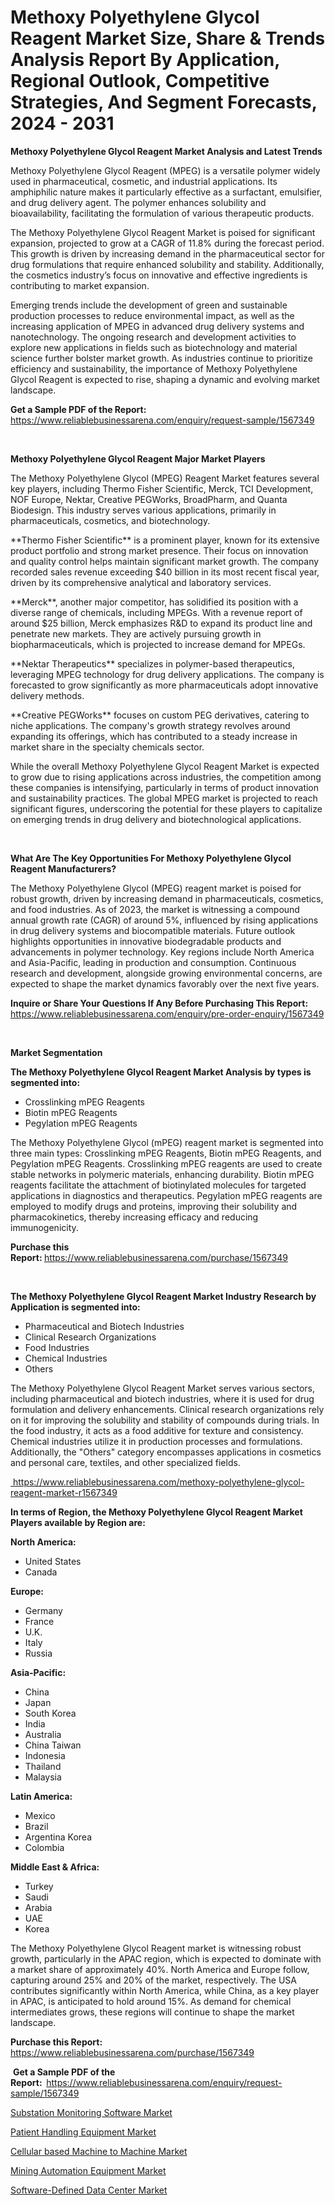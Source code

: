 <p><h1>Methoxy Polyethylene Glycol Reagent Market Size, Share & Trends Analysis Report By Application, Regional Outlook, Competitive Strategies, And Segment Forecasts, 2024 - 2031</h1></p><p><strong>Methoxy Polyethylene Glycol Reagent Market Analysis and Latest Trends</strong></p>
<p><p>Methoxy Polyethylene Glycol Reagent (MPEG) is a versatile polymer widely used in pharmaceutical, cosmetic, and industrial applications. Its amphiphilic nature makes it particularly effective as a surfactant, emulsifier, and drug delivery agent. The polymer enhances solubility and bioavailability, facilitating the formulation of various therapeutic products.</p><p>The Methoxy Polyethylene Glycol Reagent Market is poised for significant expansion, projected to grow at a CAGR of 11.8% during the forecast period. This growth is driven by increasing demand in the pharmaceutical sector for drug formulations that require enhanced solubility and stability. Additionally, the cosmetics industry’s focus on innovative and effective ingredients is contributing to market expansion.</p><p>Emerging trends include the development of green and sustainable production processes to reduce environmental impact, as well as the increasing application of MPEG in advanced drug delivery systems and nanotechnology. The ongoing research and development activities to explore new applications in fields such as biotechnology and material science further bolster market growth. As industries continue to prioritize efficiency and sustainability, the importance of Methoxy Polyethylene Glycol Reagent is expected to rise, shaping a dynamic and evolving market landscape.</p></p>
<p><strong>Get a Sample PDF of the Report:&nbsp;</strong> <a href="https://www.reliablebusinessarena.com/enquiry/request-sample/1567349">https://www.reliablebusinessarena.com/enquiry/request-sample/1567349</a></p>
<p>&nbsp;</p>
<p><strong>Methoxy Polyethylene Glycol Reagent Major Market Players</strong></p>
<p><p>The Methoxy Polyethylene Glycol (MPEG) Reagent Market features several key players, including Thermo Fisher Scientific, Merck, TCI Development, NOF Europe, Nektar, Creative PEGWorks, BroadPharm, and Quanta Biodesign. This industry serves various applications, primarily in pharmaceuticals, cosmetics, and biotechnology.</p><p>**Thermo Fisher Scientific** is a prominent player, known for its extensive product portfolio and strong market presence. Their focus on innovation and quality control helps maintain significant market growth. The company recorded sales revenue exceeding $40 billion in its most recent fiscal year, driven by its comprehensive analytical and laboratory services.</p><p>**Merck**, another major competitor, has solidified its position with a diverse range of chemicals, including MPEGs. With a revenue report of around $25 billion, Merck emphasizes R&D to expand its product line and penetrate new markets. They are actively pursuing growth in biopharmaceuticals, which is projected to increase demand for MPEGs.</p><p>**Nektar Therapeutics** specializes in polymer-based therapeutics, leveraging MPEG technology for drug delivery applications. The company is forecasted to grow significantly as more pharmaceuticals adopt innovative delivery methods. </p><p>**Creative PEGWorks** focuses on custom PEG derivatives, catering to niche applications. The company's growth strategy revolves around expanding its offerings, which has contributed to a steady increase in market share in the specialty chemicals sector.</p><p>While the overall Methoxy Polyethylene Glycol Reagent Market is expected to grow due to rising applications across industries, the competition among these companies is intensifying, particularly in terms of product innovation and sustainability practices. The global MPEG market is projected to reach significant figures, underscoring the potential for these players to capitalize on emerging trends in drug delivery and biotechnological applications.</p></p>
<p>&nbsp;</p>
<p><strong>What Are The Key Opportunities For Methoxy Polyethylene Glycol Reagent Manufacturers?</strong></p>
<p><p>The Methoxy Polyethylene Glycol (MPEG) reagent market is poised for robust growth, driven by increasing demand in pharmaceuticals, cosmetics, and food industries. As of 2023, the market is witnessing a compound annual growth rate (CAGR) of around 5%, influenced by rising applications in drug delivery systems and biocompatible materials. Future outlook highlights opportunities in innovative biodegradable products and advancements in polymer technology. Key regions include North America and Asia-Pacific, leading in production and consumption. Continuous research and development, alongside growing environmental concerns, are expected to shape the market dynamics favorably over the next five years.</p></p>
<p><strong>Inquire or Share Your Questions If Any Before Purchasing This Report:</strong> <a href="https://www.reliablebusinessarena.com/enquiry/pre-order-enquiry/1567349">https://www.reliablebusinessarena.com/enquiry/pre-order-enquiry/1567349</a></p>
<p>&nbsp;</p>
<p><strong>Market Segmentation</strong></p>
<p><strong>The Methoxy Polyethylene Glycol Reagent Market Analysis by types is segmented into:</strong></p>
<p><ul><li>Crosslinking mPEG Reagents</li><li>Biotin mPEG Reagents</li><li>Pegylation mPEG Reagents</li></ul></p>
<p><p>The Methoxy Polyethylene Glycol (mPEG) reagent market is segmented into three main types: Crosslinking mPEG Reagents, Biotin mPEG Reagents, and Pegylation mPEG Reagents. Crosslinking mPEG reagents are used to create stable networks in polymeric materials, enhancing durability. Biotin mPEG reagents facilitate the attachment of biotinylated molecules for targeted applications in diagnostics and therapeutics. Pegylation mPEG reagents are employed to modify drugs and proteins, improving their solubility and pharmacokinetics, thereby increasing efficacy and reducing immunogenicity.</p></p>
<p><strong>Purchase this Report:&nbsp;</strong><a href="https://www.reliablebusinessarena.com/purchase/1567349">https://www.reliablebusinessarena.com/purchase/1567349</a></p>
<p>&nbsp;</p>
<p><strong>The Methoxy Polyethylene Glycol Reagent Market Industry Research by Application is segmented into:</strong></p>
<p><ul><li>Pharmaceutical and Biotech Industries</li><li>Clinical Research Organizations</li><li>Food Industries</li><li>Chemical Industries</li><li>Others</li></ul></p>
<p><p>The Methoxy Polyethylene Glycol Reagent Market serves various sectors, including pharmaceutical and biotech industries, where it is used for drug formulation and delivery enhancements. Clinical research organizations rely on it for improving the solubility and stability of compounds during trials. In the food industry, it acts as a food additive for texture and consistency. Chemical industries utilize it in production processes and formulations. Additionally, the "Others" category encompasses applications in cosmetics and personal care, textiles, and other specialized fields.</p></p>
<p><a href="https://www.reliablebusinessarena.com/methoxy-polyethylene-glycol-reagent-market-r1567349">&nbsp;https://www.reliablebusinessarena.com/methoxy-polyethylene-glycol-reagent-market-r1567349</a></p>
<p><strong>In terms of Region, the Methoxy Polyethylene Glycol Reagent Market Players available by Region are:</strong></p>
<p>
    <p> <strong> North America: </strong>
        <ul>
            <li>United States</li>
            <li>Canada</li>
        </ul>
        </p> 
    <p> <strong> Europe: </strong>
        <ul>
            <li>Germany</li>
            <li>France</li>
            <li>U.K.</li>
            <li>Italy</li>
            <li>Russia</li>
        </ul>
        </p> 
    <p> <strong> Asia-Pacific: </strong>
        <ul>
            <li>China</li>
            <li>Japan</li>
            <li>South Korea</li>
            <li>India</li>
            <li>Australia</li>
            <li>China Taiwan</li>
            <li>Indonesia</li>
            <li>Thailand</li>
            <li>Malaysia</li>
        </ul>
        </p> 
    <p> <strong> Latin America: </strong>
        <ul>
            <li>Mexico</li>
            <li>Brazil</li>
            <li>Argentina Korea</li>
            <li>Colombia</li>
        </ul>
        </p> 
    <p> <strong> Middle East & Africa: </strong>
        <ul>
            <li>Turkey</li>
            <li>Saudi</li>
            <li>Arabia</li>
            <li>UAE</li>
            <li>Korea</li>
        </ul>
    </p>
    </p>
<p><p>The Methoxy Polyethylene Glycol Reagent market is witnessing robust growth, particularly in the APAC region, which is expected to dominate with a market share of approximately 40%. North America and Europe follow, capturing around 25% and 20% of the market, respectively. The USA contributes significantly within North America, while China, as a key player in APAC, is anticipated to hold around 15%. As demand for chemical intermediates grows, these regions will continue to shape the market landscape.</p></p>
<p><strong>Purchase this Report: </strong><a href="https://www.reliablebusinessarena.com/purchase/1567349">https://www.reliablebusinessarena.com/purchase/1567349</a></p>
<p>&nbsp;<strong>Get a Sample PDF of the Report:&nbsp;&nbsp;</strong><a href="https://www.reliablebusinessarena.com/enquiry/request-sample/1567349">https://www.reliablebusinessarena.com/enquiry/request-sample/1567349</a></p>
<p><strong></strong></p>
<p><p><a href="https://medium.com/@anil.parihar/global-substation-monitoring-software-market-trends-analysis-and-future-growth-prospects-b81357d1047d?postPublishedType=repub">Substation Monitoring Software Market</a></p><p><a href="https://www.linkedin.com/pulse/patient-handling-equipment-market-outlook-complete-industry-itlbe?trackingId=HqSpEcb9TyKDCgeFrIb%2FuQ%3D%3D">Patient Handling Equipment Market</a></p><p><a href="https://issuu.com/reportprime-2/docs/cellular-based-machine-to-machine-m_b10e98194b544c">Cellular based Machine to Machine Market</a></p><p><a href="https://medium.com/@anil.parihar/global-mining-automation-equipment-market-by-product-type-by-application-by-region-and-companies-76674b4bdaed?postPublishedType=repub">Mining Automation Equipment Market</a></p><p><a href="https://issuu.com/reportprime-2/docs/software-defined-data-center-market_7dbb15dae3af09">Software-Defined Data Center Market</a></p></p>